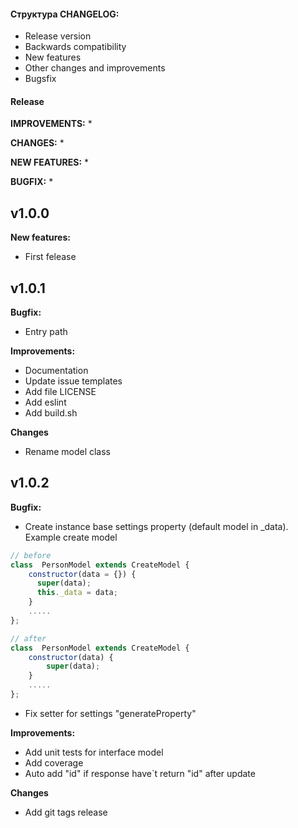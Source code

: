 #### Структура CHANGELOG:

-   Release version
-   Backwards compatibility
-   New features
-   Other changes and improvements
-   Bugsfix

#### Release

**IMPROVEMENTS:** *

**CHANGES:** *

**NEW FEATURES:** *

**BUGFIX:** *

## v1.0.0

**New features:**

- First felease

## v1.0.1

**Bugfix:**

- Entry path

**Improvements:**
- Documentation
- Update issue templates
- Add file LICENSE
- Add eslint
- Add build.sh

**Changes**
- Rename model class

## v1.0.2

**Bugfix:**
- Create instance base settings property (default model in _data). Example create model
```js
// before
class  PersonModel extends CreateModel {
    constructor(data = {}) {
      super(data);
      this._data = data;
    }
    .....
};

// after
class  PersonModel extends CreateModel {
    constructor(data) {
    	super(data);
    }
    .....
};
```
- Fix setter for settings "generateProperty"

**Improvements:**
- Add unit tests for interface model
- Add coverage
- Auto add "id" if response have`t return "id" after update

**Changes**
- Add git tags release